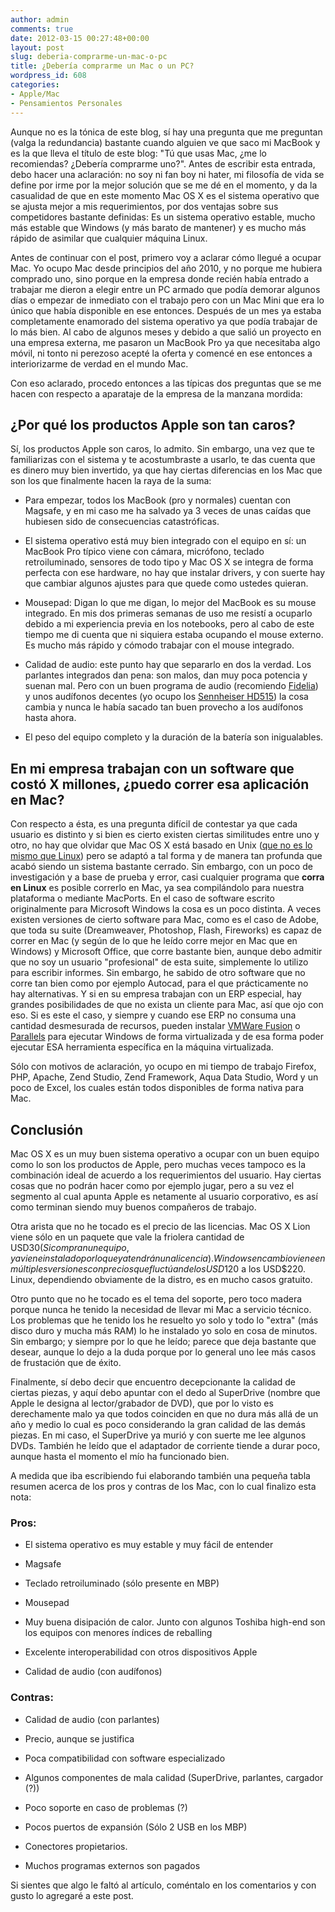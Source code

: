 ```yaml
---
author: admin
comments: true
date: 2012-03-15 00:27:48+00:00
layout: post
slug: deberia-comprarme-un-mac-o-pc
title: ¿Debería comprarme un Mac o un PC?
wordpress_id: 608
categories:
- Apple/Mac
- Pensamientos Personales
---
```


Aunque no es la tónica de este blog, sí hay una pregunta que me preguntan (valga la redundancia) bastante cuando alguien ve que saco mi MacBook y es la que lleva el título de este blog: "Tú que usas Mac, ¿me lo recomiendas? ¿Debería comprarme uno?".
Antes de escribir esta entrada, debo hacer una aclaración: no soy ni fan boy ni hater, mi filosofía de vida se define por irme por la mejor solución que se me dé en el momento, y da la casualidad de que en este momento Mac OS X es el sistema operativo que se ajusta mejor a mis requerimientos, por dos ventajas sobre sus competidores bastante definidas: Es un sistema operativo estable, mucho más estable que Windows (y más barato de mantener) y es mucho más rápido de asimilar que cualquier máquina Linux. 
<!-- more -->
Antes de continuar con el post, primero voy a aclarar cómo llegué a ocupar Mac.
Yo ocupo Mac desde principios del año 2010, y no porque me hubiera comprado uno, sino porque en la empresa donde recién había entrado a trabajar me dieron a elegir entre un PC armado que podía demorar algunos días o empezar de inmediato con el trabajo pero con un Mac Mini que era lo único que había disponible en ese entonces. Después de un mes ya estaba completamente enamorado del sistema operativo ya que podía trabajar de lo más bien.
Al cabo de algunos meses y debido a que salió un proyecto en una empresa externa, me pasaron un MacBook Pro ya que necesitaba algo móvil, ni tonto ni perezoso acepté la oferta y comencé en ese entonces a interiorizarme de verdad en el mundo Mac.

Con eso aclarado, procedo entonces a las típicas dos preguntas que se me hacen con respecto a aparataje de la empresa de la manzana mordida:



## ¿Por qué los productos Apple son tan caros?


Sí, los productos Apple son caros, lo admito. Sin embargo, una vez que te familiarizas con el sistema y te acostumbraste a usarlo, te das cuenta que es dinero muy bien invertido, ya que hay ciertas diferencias en los Mac que son los que finalmente hacen la raya de la suma:


  * Para empezar, todos los MacBook (pro y normales) cuentan con Magsafe, y en mi caso me ha salvado ya 3 veces de unas caídas que hubiesen sido de consecuencias catastróficas.


  * El sistema operativo está muy bien integrado con el equipo en sí: un MacBook Pro típico viene con cámara, micrófono, teclado retroiluminado, sensores de todo tipo y Mac OS X se integra de forma perfecta con ese hardware, no hay que instalar drivers, y con suerte hay que cambiar algunos ajustes para que quede como ustedes quieran.


  * Mousepad: Digan lo que me digan, lo mejor del MacBook es su mouse integrado. En mis dos primeras semanas de uso me resistí a ocuparlo debido a mi experiencia previa en los notebooks, pero al cabo de este tiempo me di cuenta que ni siquiera estaba ocupando el mouse externo. Es mucho más rápido y cómodo trabajar con el mouse integrado.


  * Calidad de audio: este punto hay que separarlo en dos la verdad. Los parlantes integrados dan pena: son malos, dan muy poca potencia y suenan mal. Pero con un buen programa de audio (recomiendo [Fidelia](http://www.audiofile-engineering.com/fidelia/)) y unos audífonos decentes (yo ocupo los [Sennheiser HD515](http://www.sennheiser.com/sennheiser/home_en.nsf/root/private_headphones_audiophile-headphone-hd515-bass)) la cosa cambia y nunca le había sacado tan buen provecho a los audífonos hasta ahora.


  * El peso del equipo completo y la duración de la batería son inigualables.





## En mi empresa trabajan con un software que costó X millones, ¿puedo correr esa aplicación en Mac?


Con respecto a ésta, es una pregunta difícil de contestar ya que cada usuario es distinto y si bien es cierto existen ciertas similitudes entre uno y otro, no hay que olvidar que Mac OS X está basado en Unix ([que no es lo mismo que Linux](http://mx.answers.yahoo.com/question/index?qid=20080212040101AA8aj6L)) pero se adaptó a tal forma y de manera tan profunda que acabó siendo un sistema bastante cerrado. Sin embargo, con un poco de investigación y a base de prueba y error, casi cualquier programa que **corra en Linux** es posible correrlo en Mac, ya sea compilándolo para nuestra plataforma o mediante MacPorts.
En el caso de software escrito originalmente para Microsoft Windows la cosa es un poco distinta. A veces existen versiones de cierto software para Mac, como es el caso de Adobe, que toda su suite (Dreamweaver, Photoshop, Flash, Fireworks) es capaz de correr en Mac (y según de lo que he leído corre mejor en Mac que en Windows) y Microsoft Office, que corre bastante bien, aunque debo admitir que no soy un usuario "profesional" de esta suite, simplemente lo utilizo para escribir informes. Sin embargo, he sabido de otro software que no corre tan bien como por ejemplo Autocad, para el que prácticamente no hay alternativas. 
Y si en su empresa trabajan con un ERP especial, hay grandes posibilidades de que no exista un cliente para Mac, así que ojo con eso. Si es este el caso, y siempre y cuando ese ERP no consuma una cantidad desmesurada de recursos, pueden instalar [VMWare Fusion](http://www.vmware.com/es/products/desktop_virtualization/fusion/overview.html) o [Parallels](http://www.parallels.com/eu/products/desktop/) para ejecutar Windows de forma virtualizada y de esa forma poder ejecutar ESA herramienta específica en la máquina virtualizada.

Sólo con motivos de aclaración, yo ocupo en mi tiempo de trabajo Firefox, PHP, Apache, Zend Studio, Zend Framework, Aqua Data Studio, Word y un poco de Excel, los cuales están todos disponibles de forma nativa para Mac.



## Conclusión


Mac OS X es un muy buen sistema operativo a ocupar con un buen equipo como lo son los productos de Apple, pero muchas veces tampoco es la combinación ideal de acuerdo a los requerimientos del usuario. Hay ciertas cosas que no podrán hacer como por ejemplo jugar, pero a su vez el segmento al cual apunta Apple es netamente al usuario corporativo, es así como terminan siendo muy buenos compañeros de trabajo.

Otra arista que no he tocado es el precio de las licencias. Mac OS X Lion viene sólo en un paquete que vale la friolera cantidad de USD$30 (Si compran un equipo, ya viene instalado por lo que ya tendrán una licencia). Windows en cambio viene en múltiples versiones con precios que fluctúan de los USD$120 a los USD$220. Linux, dependiendo obviamente de la distro, es en mucho casos gratuito.

Otro punto que no he tocado es el tema del soporte, pero toco madera porque nunca he tenido la necesidad de llevar mi Mac a servicio técnico. Los problemas que he tenido los he resuelto yo solo y todo lo "extra" (más disco duro y mucha más RAM) lo he instalado yo solo en cosa de minutos. Sin embargo; y siempre por lo que he leído; parece que deja bastante que desear, aunque lo dejo a la duda porque por lo general uno lee más casos de frustación que de éxito.

Finalmente, sí debo decir que encuentro decepcionante la calidad de ciertas piezas, y aquí debo apuntar con el dedo al SuperDrive (nombre que Apple le designa al lector/grabador de DVD), que por lo visto es derechamente malo ya que todos coinciden en que no dura más allá de un año y medio lo cual es poco considerando la gran calidad de las demás piezas. En mi caso, el SuperDrive ya murió y con suerte me lee algunos DVDs. También he leído que el adaptador de corriente tiende a durar poco, aunque hasta el momento el mío ha funcionado bien.

A medida que iba escribiendo fui elaborando también una pequeña tabla resumen acerca de los pros y contras de los Mac, con lo cual finalizo esta nota:


### **Pros:**





	
  * El sistema operativo es muy estable y muy fácil de entender

	
  * Magsafe

	
  * Teclado retroiluminado (sólo presente en MBP)

	
  * Mousepad

	
  * Muy buena disipación de calor. Junto con algunos Toshiba high-end son los equipos con menores índices de reballing

	
  * Excelente interoperabilidad con otros dispositivos Apple

	
  * Calidad de audio (con audífonos)






### **Contras:**





	
  * Calidad de audio (con parlantes)

	
  * Precio, aunque se justifica

	
  * Poca compatibilidad con software especializado

	
  * Algunos componentes de mala calidad (SuperDrive, parlantes, cargador (?))

	
  * Poco soporte en caso de problemas (?)

	
  * Pocos puertos de expansión (Sólo 2 USB en los MBP)

	
  * Conectores propietarios.

	
  * Muchos programas externos son pagados



Si sientes que algo le faltó al artículo, coméntalo en los comentarios y con gusto lo agregaré a este post.
